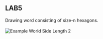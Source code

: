## LAB5
Drawing word consisting of size-n hexagons.<br><br>
![Example World Side Length 2](https://sp18.datastructur.es/materials/lab/lab5/img/exampleWorldSideLength2.png)
